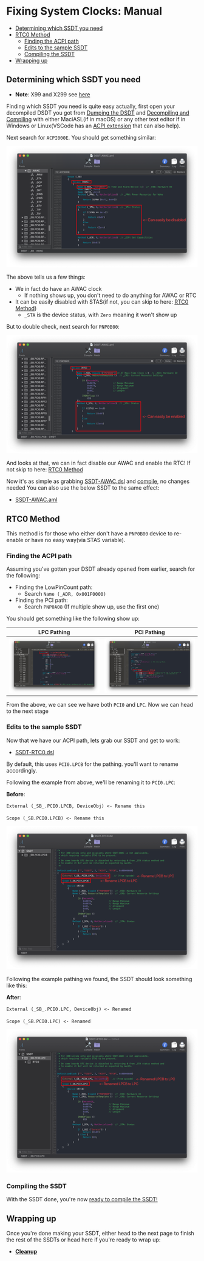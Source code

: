 # Fixing System Clocks: Manual

* [Determining which SSDT you need](#determining-which-ssdt-you-need)
* [RTC0 Method](#rtc0-method)
  * [Finding the ACPI path](#finding-the-acpi-path)
  * [Edits to the sample SSDT](#edits-to-the-sample-ssdt)
  * [Compiling the SSDT](#compiling-the-ssdt)
* [Wrapping up](#wrapping-up)

## Determining which SSDT you need

* **Note**: X99 and X299 see [here](../awac-methods/manual-hedt.md)

Finding which SSDT you need is quite easy actually, first open your decompiled DSDT you got from [Dumping the DSDT](/Manual/dump.md) and [Decompiling and Compiling](/Manual/compile.md) with either MaciASL(if in macOS) or any other text editor if in Windows or Linux(VSCode has an [ACPI extension](https://marketplace.visualstudio.com/items?itemName=Thog.vscode-asl) that can also help).

Next search for `ACPI000E`. You should get something similar:

![](../../images/Universal/awac-md/ACPI000E.png)

The above tells us a few things:

* We in fact do have an AWAC clock
  * If nothing shows up, you don't need to do anything for AWAC or RTC
* It can be easily disabled with STAS(if not, you can skip to here: [RTC0 Method](#rtc0-method))
  * `_STA` is the device status, with `Zero` meaning it won't show up
  
But to double check, next search for `PNP0B00`:

![](../../images/Universal/awac-md/PNP0B00.png)

And looks at that, we can in fact disable our AWAC and enable the RTC! If not skip to here: [RTC0 Method](#rtc0-method)

Now it's as simple as grabbing [SSDT-AWAC.dsl](https://github.com/acidanthera/OpenCorePkg/tree/master/Docs/AcpiSamples/Source/SSDT-AWAC-DISABLE.dsl) and [compile](#compiling-the-ssdt), no changes needed You can also use the below SSDT to the same effect:

* [SSDT-AWAC.aml](https://github.com/dortania/Getting-Started-With-ACPI/blob/master/extra-files/compiled/SSDT-AWAC.aml)

## RTC0 Method

This method is for those who either don't have a `PNP0B00` device to re-enable or have no easy way(via STAS variable).

### Finding the ACPI path

Assuming you've gotten your DSDT already opened from earlier, search for the following:

* Finding the LowPinCount path:
  * Search `Name (_ADR, 0x001F0000)`
* Finding the PCI path:
  * Search `PNP0A08` (If multiple show up, use the first one)

You should get something like the following show up:

LPC Pathing          |  PCI Pathing
:-------------------------:|:-------------------------:
![](../../images/Universal/nvram-md/lpc.png)  |  ![](../../images/Universal/nvram-md/pci0.png)

From the above, we can see we have both `PCI0` and `LPC`. Now we can head to the next stage

### Edits to the sample SSDT

Now that we have our ACPI path, lets grab our SSDT and get to work:

* [SSDT-RTC0.dsl](https://github.com/acidanthera/OpenCorePkg/tree/master/Docs/AcpiSamples/Source/SSDT-RTC0.dsl)

By default, this uses `PCI0.LPCB` for the pathing. you'll want to rename accordingly.

Following the example from above, we'll be renaming it to `PCI0.LPC`:

**Before**:

```
External (_SB_.PCI0.LPCB, DeviceObj) <- Rename this

Scope (_SB.PCI0.LPCB) <- Rename this
```

![](../../images/Universal/awac-md/ssdt-before.png)

Following the example pathing we found, the SSDT should look something like this:

**After**:

```
External (_SB_.PCI0.LPC, DeviceObj) <- Renamed

Scope (_SB.PCI0.LPC) <- Renamed
```

![](../../images/Universal/awac-md/ssdt-after.png)

### Compiling the SSDT

 With the SSDT done, you're now [ready to compile the SSDT!](/Manual/compile.md)

## Wrapping up

Once you're done making your SSDT, either head to the next page to finish the rest of the SSDTs or head here if you're ready to wrap up:

* [**Cleanup**](/cleanup.md)
